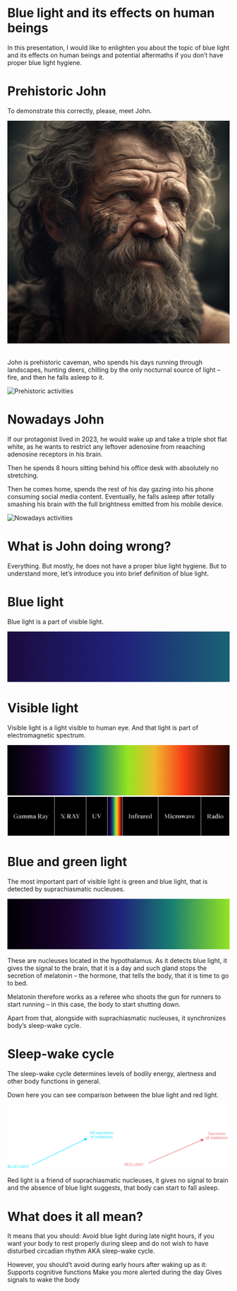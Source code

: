 # Blue light and its effects on human beings

In this presentation, I would like to enlighten you about the topic of blue light and its effects on human beings and potential aftermaths if you don’t have proper blue light hygiene.

# Prehistoric John

To demonstrate this correctly, please, meet John.

![John](john.png) ![]()

John is prehistoric caveman, who spends his days running through landscapes, hunting deers, chilling by the only nocturnal source of light – fire, and then he falls asleep to it.

![Prehistoric activities](prehi.png)

# Nowadays John

If our protagonist lived in 2023, he would wake up and take a triple shot flat white, as he wants to restrict any leftover adenosine from reaaching adenosine receptors in his brain.<br>

Then he spends 8 hours sitting behind his office desk with absolutely no stretching.

Then he comes home, spends the rest of his day gazing into his phone consuming social media content. Eventually, he falls asleep after totally smashing his brain with the full brightness emitted from his mobile device.

![Nowadays activities](nowa.png)

# What is John doing wrong?

Everything. But mostly, he does not have a proper blue light hygiene. But to understand more, let’s introduce you into brief definition of blue light.

# Blue light

Blue light is a part of visible light.

![Blue light](blue.png)

# Visible light

Visible light is a light visible to human eye. And that light is part of electromagnetic spectrum.

![Visible light](visible.png)
![Electromagnetic spectre](electro.png)

# Blue and green light

The most important part of visible light is green and blue light, that is detected by suprachiasmatic nucleuses.

![Green and blue light](greenblue.png)

These are nucleuses located in the hypothalamus. As it detects blue light, it gives the signal to the brain, that it is a day and such gland stops the secretion of melatonin – the hormone, that tells the body, that it is time to go to bed.

Melatonin therefore works as a referee who shoots the gun for runners to start running – in this case, the body to start shutting down.

Apart from that, alongside with suprachiasmatic nucleuses, it synchronizes body’s sleep-wake cycle.

# Sleep-wake cycle

The sleep-wake cycle determines levels of bodily energy, alertness and other body functions in general.

Down here you can see comparison between the blue light and red light.

![Sleep-wake cycle](cycle.png)

Red light is a friend of suprachiasmatic nucleuses, it gives no signal to brain and the absence of blue light suggests, that body can start to fall asleep.

# What does it all mean?

It means that you should:
Avoid blue light during late night hours, if you want your body to rest properly during sleep and do not wish to have disturbed circadian rhythm AKA sleep-wake cycle.

However, you should’t avoid during early hours after waking up as it:
Supports cognitive functions
Make you more alerted during the day
Gives signals to wake the body
